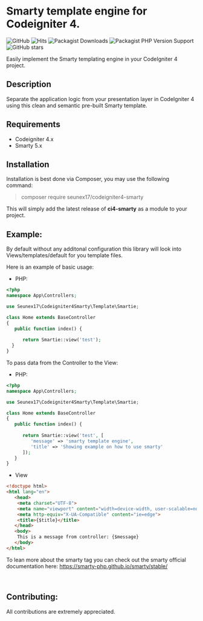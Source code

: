 # Smarty template engine for Codeigniter 4.

![GitHub](https://img.shields.io/github/license/seunex17/codeigniter4-smarty)
![Hits](https://hits.seeyoufarm.com/api/count/incr/badge.svg?url=seunex17/codeigniter4-smarty)
![Packagist Downloads](https://img.shields.io/packagist/dt/seunex17/codeigniter4-smarty)
![Packagist PHP Version Support](https://img.shields.io/packagist/php-v/seunex17/codeigniter4-smarty)
![GitHub stars](https://img.shields.io/github/stars/seunex17/codeigniter4-smarty)


Easily implement the Smarty templating engine in your CodeIgniter 4 project.

## Description
Separate the application logic from your presentation layer in CodeIgniter 4 using this clean and semantic pre-built Smarty template.


## Requirements
* Codeigniter 4.x
* Smarty 5.x

## Installation
Installation is best done via Composer, you may use the following command:

> composer require seunex17/codeigniter4-smarty

This will simply add the latest release of **ci4-smarty** as a module to your project.



## Example:
By default without any additonal configuration this library will look into Views/templates/default for you template files.

Here is an example of basic usage:

* PHP:
```php
<?php 
namespace App\Controllers;

use Seunex17\Codeigniter4Smarty\Template\Smartie;

class Home extends BaseController
{
   public function index() {
		
      return Smartie::view('test');
  }
}
```

To pass data from the Controller to the View:

* PHP:
```php
<?php 
namespace App\Controllers;

use Seunex17\Codeigniter4Smarty\Template\Smartie;

class Home extends BaseController
{
   public function index() {
	
      return Smartie::view('test', [
         'message' => 'smarty template engine',
         'title' => 'Showing example on how to use smarty'
      ]);
   }
}
```

* View
```html
<!doctype html>
<html lang="en">
   <head>
	<meta charset="UTF-8">
	<meta name="viewport" content="width=device-width, user-scalable=no, initial-scale=1.0, maximum-scale=1.0, minimum-scale=1.0">
	<meta http-equiv="X-UA-Compatible" content="ie=edge">
	<title>{$title}</title>
   </head>
   <body>
	This is a message from controller: {$message}
   </body>
</html>

```

To lean more about the smarty tag you can check out the smarty official documentation here: https://smarty-php.github.io/smarty/stable/

<br />

## Contributing:
All contributions are extremely appreciated.
